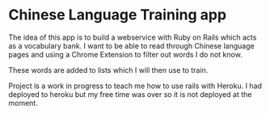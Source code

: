 # Chinese Language Training app

The idea of this app is to build a webservice with Ruby on Rails which acts as a vocabulary bank.
I want to be able to read through Chinese language pages and using a Chrome Extension to filter out words I do not know.

These words are added to lists which I will then use to train.

Project is a work in progress to teach me how to use rails with Heroku. I had deployed to heroku but
my free time was over so it is not deployed at the moment. 